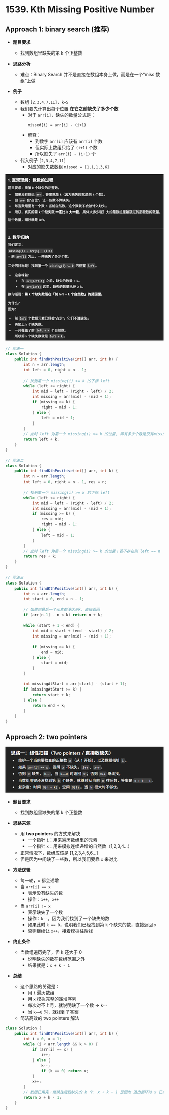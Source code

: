# 1539. Kth Missing Positive Number

## Approach 1: binary search (推荐)

- **题目要求**
  - 找到数组里缺失的第 k 个正整数

- **思路分析**
  - 难点：Binary Search 并不是直接在数组本身上做，而是在一个“miss 数组”上做

- **例子**
  - 数组 `[2,3,4,7,11]`，`k=5`
  - 我们要先计算出每个位置 **在它之前缺失了多少个数**
    - 对于 `arr[i]`，缺失的数量公式是：
      ```
      missed[i] = arr[i] - (i+1)
      ```
    - 解释：
      - 到数字 `arr[i]` 应该有 `arr[i]` 个数
      - 但实际上数组只给了 `(i+1)` 个数
      - 所以缺失了 `arr[i] - (i+1)` 个
  - 代入例子 `[2,3,4,7,11]`
    - 对应的缺失数数组 `missed = [1,1,1,3,6]`

![alt text](image-23.png)
 

```java
// 写法一
class Solution {
    public int findKthPositive(int[] arr, int k) {
        int n = arr.length;
        int left = 0, right = n - 1;

        // 找到第一个 missing(i) >= k 的下标 left
        while (left <= right) {
            int mid = left + (right - left) / 2;
            int missing = arr[mid] - (mid + 1);
            if (missing >= k) {
                right = mid - 1;
            } else {
                left = mid + 1;
            }
        }
        // 此时 left 为第一个 missing(i) >= k 的位置, 即有多少个数是没有miss的；若不存在则 left == n
        return left + k;
    }
}

// 写法二
class Solution {
    public int findKthPositive(int[] arr, int k) {
        int n = arr.length;
        int left = 0, right = n - 1, res = n;

        // 找到第一个 missing(i) >= k 的下标 left
        while (left <= right) {
            int mid = left + (right - left) / 2;
            int missing = arr[mid] - (mid + 1);
            if (missing >= k) {
                res = mid;
                right = mid - 1;
            } else {
                left = mid + 1;
            }
        }
        // 此时 left 为第一个 missing(i) >= k 的位置；若不存在则 left == n
        return res + k;
    }
}

// 写法三
class Solution {
    public int findKthPositive(int[] arr, int k) {
        int n = arr.length;
        int start = 0, end = n - 1;

        // 如果到最后一个元素都没达到k，直接返回
        if (arr[n-1] - n < k) return n + k;

        while (start + 1 < end) {
            int mid = start + (end - start) / 2;
            int missing = arr[mid] - (mid + 1);

            if (missing >= k) {
                end = mid;
            } else {
                start = mid;
            }
        }

        int missingAtStart = arr[start] - (start + 1);
        if (missingAtStart >= k) {
            return start + k;
        } else {
            return end + k;
        }
    }
}

```

## Approach 2: two pointers

![alt text](image-22.png)

- **题目要求**
  - 找到数组里缺失的第 k 个正整数

- **思路来源**
  - 用 **two pointers** 的方式来解决
    - 一个指针 `i`：用来遍历数组里的元素
    - 一个指针 `x`：用来模拟连续递增的自然数（1,2,3,4…）
  - 正常情况下，数组应该是 [1,2,3,4,5,6…]
  - 但是因为中间缺了一些数，所以我们要靠 `x` 来对比

- **方法逻辑**
  - 每一轮，`x` 都会递增
  - 当 `arr[i] == x`
    - 表示没有缺失的数
    - 操作：`i++`，`x++`
  - 当 `arr[i] != x`
    - 表示缺失了一个数
    - 操作：`k--`，因为我们找到了一个缺失的数
    - 如果此时 `k == 0`，说明我们已经找到第 k 个缺失的数，直接返回 `x`
    - 否则继续让 `x++`，接着模拟往后找

- **终止条件**
  - 当数组遍历完了，但 k 还大于 0
    - 说明缺失的数在数组范围之外
    - 结果就是：`x + k - 1`

- **总结**
  - 这个思路的关键是：
    - 用 `i` 遍历数组
    - 用 `x` 模拟完整的递增序列
    - 每次对不上号，就说明缺了一个数 → `k--`
    - 当 `k==0` 时，就找到了答案
  - 简洁高效的 two pointers 解法

```java
class Solution {
    public int findKthPositive(int[] arr, int k) {
        int i = 0, x = 1;
        while (i < arr.length && k > 0) {
            if (arr[i] == x) {
                i++;
            } else {
                k--;
                if (k == 0) return x;
            }
            x++;
        }
        // 数组已用完：继续往后数缺失的 k 个. x + k - 1 是因为 退出循环时 x 已经指向下一个要检查的正整数，而不是最后一个缺失数本身
        return x + k - 1;
    }
}
```